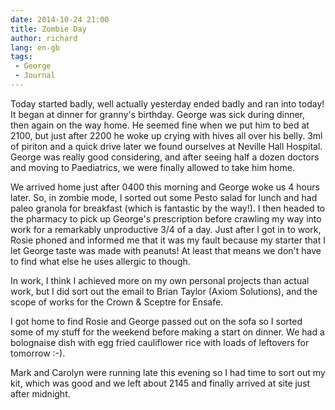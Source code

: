 ```yaml
---
date: 2014-10-24 21:00
title: Zombie Day
author: richard 
lang: en-gb
tags: 
 - George
 - Journal
---
```


Today started badly, well actually yesterday ended badly and ran into today!  It began at dinner for granny's birthday.  George was sick during dinner, then again on the way home. He seemed fine when we put him to bed at 2100, but just after 2200 he woke up crying with hives all over his belly. 3ml of piriton and a quick drive later we found ourselves at Neville Hall Hospital. George was really good considering, and after seeing half a dozen doctors and moving to Paediatrics, we were finally allowed to take him home. 

We arrived home just after 0400 this morning and George woke us 4 hours later. So, in zombie mode, I sorted out some Pesto salad for lunch and had paleo granola for breakfast (which is fantastic by the way!). I then headed to the pharmacy to pick up George's prescription before crawling my way into work for a remarkably unproductive 3/4 of a day. Just after I got in to work, Rosie phoned and informed me that it was my fault because my starter that I let George taste was made with peanuts! At least that means we don't have to find what else he uses allergic to though. 

In work, I think I achieved more on my own personal projects than actual work, but I did sort out the email to Brian Taylor (Axiom Solutions), and the scope of works for the Crown & Sceptre for Ensafe.

I got home to find Rosie and George passed out on the sofa so I sorted some of my stuff for the weekend before making a start on dinner. We had a bolognaise dish with egg fried cauliflower rice with loads of leftovers for tomorrow :-). 

Mark and Carolyn were running late this evening so I had time to sort out my kit, which was good and we left about 2145 and finally arrived at site just after midnight. 
